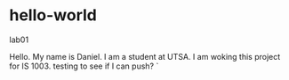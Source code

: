 # hello-world
lab01

Hello. My name is Daniel.
I am a student at UTSA.
I am woking this project for IS 1003.
 testing to see if I can push?
`
